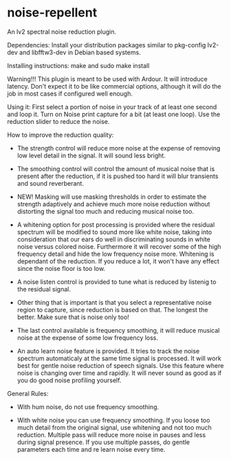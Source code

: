 # noise-repellent

An lv2 spectral noise reduction plugin.

Dependencies: Install your distribution packages similar to pkg-config lv2-dev and libfftw3-dev in Debian based systems.

Installing instructions: make and sudo make install

Warning!!! This plugin is meant to be used with Ardour. It will introduce latency. Don't expect it to be like commercial options, although it will do the job in most cases if configured well enough.

Using it: First select a portion of noise in your track of at least one second and loop it. Turn on Noise print capture for a bit (at least one loop). Use the reduction slider to reduce the noise.

How to improve the reduction quality:

- The strength control will reduce more noise at the expense of removing low level detail in the signal. It will sound less bright.

- The smoothing control will control the amount of musical noise that is present after the reduction, if it is pushed too hard it will blur transients and sound reverberant.

- NEW! Masking will use masking thresholds in order to estimate the strength adaptively and achieve much more noise reduction without distorting the signal too much and reducing musical noise too.

- A whitening option for post processing is provided where the residual spectrum will be modified to sound more like white noise, taking into consideration that our ears do well in discriminating sounds in white noise versus colored noise. Furthermore it will recover some of the high frequency detail and hide the low frequency noise more. Whitening is dependant of the reduction. If you reduce a lot, it won't have any effect since the noise floor is too low.

- A noise listen control is provided to tune what is reduced by listenig to the residual signal.

- Other thing that is important is that you select a representative noise region to capture, since reduction is based on that. The longest the better. Make sure that is noise only too!

- The last control available is frequency smoothing, it will reduce musical noise at the expense of some low frequency loss.

- An auto learn noise feature is provided. It tries to track the noise spectrum automaticaly at the same time signal is processed. It will work best for gentle noise reduction of speech signals. Use this feature where noise is changing over time and rapidly. It will never sound as good as if you do good noise profiling yourself.

General Rules:

- With hum noise, do not use frequency smoothing.

- With white noise you can use frequency smoothing. If you loose too much detail from the original signal, use whitening and not too much reduction. Multiple pass will reduce more noise in pauses and less during signal presence. If you use multiple passes, do gentle parameters each time and re learn noise every time.
